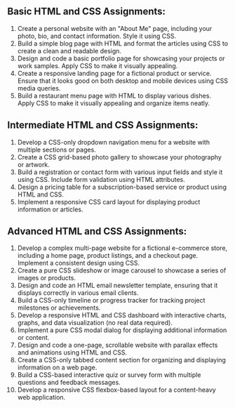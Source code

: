 ## **Basic HTML and CSS Assignments:**

1. Create a personal website with an "About Me" page, including your photo, bio, and contact information. Style it using CSS.
2. Build a simple blog page with HTML and format the articles using CSS to create a clean and readable design.
3. Design and code a basic portfolio page for showcasing your projects or work samples. Apply CSS to make it visually appealing.
4. Create a responsive landing page for a fictional product or service. Ensure that it looks good on both desktop and mobile devices using CSS media queries.
5. Build a restaurant menu page with HTML to display various dishes. Apply CSS to make it visually appealing and organize items neatly.

## **Intermediate HTML and CSS Assignments:**

1. Develop a CSS-only dropdown navigation menu for a website with multiple sections or pages.
2. Create a CSS grid-based photo gallery to showcase your photography or artwork.
3. Build a registration or contact form with various input fields and style it using CSS. Include form validation using HTML attributes.
4. Design a pricing table for a subscription-based service or product using HTML and CSS.
5. Implement a responsive CSS card layout for displaying product information or articles.

## **Advanced HTML and CSS Assignments:**

1. Develop a complex multi-page website for a fictional e-commerce store, including a home page, product listings, and a checkout page. Implement a consistent design using CSS.
2. Create a pure CSS slideshow or image carousel to showcase a series of images or products.
3. Design and code an HTML email newsletter template, ensuring that it displays correctly in various email clients.
4. Build a CSS-only timeline or progress tracker for tracking project milestones or achievements.
5. Develop a responsive HTML and CSS dashboard with interactive charts, graphs, and data visualization (no real data required).
6. Implement a pure CSS modal dialog for displaying additional information or content.
7. Design and code a one-page, scrollable website with parallax effects and animations using HTML and CSS.
8. Create a CSS-only tabbed content section for organizing and displaying information on a web page.
9. Build a CSS-based interactive quiz or survey form with multiple questions and feedback messages.
10. Develop a responsive CSS flexbox-based layout for a content-heavy web application.
